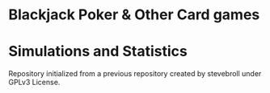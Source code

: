# Blackjack Poker & Other Card games
# Simulations and Statistics
Repository initialized from a previous repository created by stevebroll under GPLv3 License.
